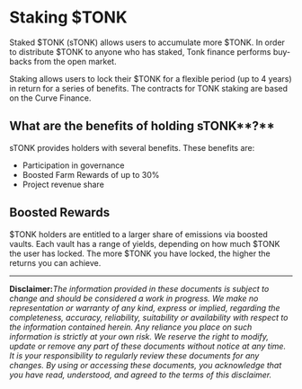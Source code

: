 # Staking $TONK

Staked $TONK (sTONK) allows users to accumulate more $TONK. In order to distribute $TONK to anyone who has staked, Tonk finance performs buy-backs from the open market.

Staking allows users to lock their $TONK for a flexible period (up to 4 years) in return for a series of benefits. The contracts for TONK staking are based on the Curve Finance.

## **What are the benefits of holding s**TONK**?**

sTONK provides holders with several benefits. These benefits are:

- Participation in governance
- Boosted Farm Rewards of up to 30%
- Project revenue share

## Boosted Rewards

$TONK holders are entitled to a larger share of emissions via boosted vaults. Each vault has a range of yields, depending on how much $TONK the user has locked. The more $TONK you have locked, the higher the returns you can achieve.

---

**Disclaimer:**_The information provided in these documents is subject to change and should be considered a work in progress. We make no representation or warranty of any kind, express or implied, regarding the completeness, accuracy, reliability, suitability or availability with respect to the information contained herein. Any reliance you place on such information is strictly at your own risk. We reserve the right to modify, update or remove any part of these documents without notice at any time. It is your responsibility to regularly review these documents for any changes. By using or accessing these documents, you acknowledge that you have read, understood, and agreed to the terms of this disclaimer._
